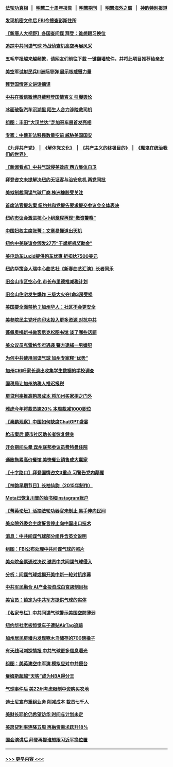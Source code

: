 #### [法轮功真相](https://github.com/gfw-breaker/truth/blob/master/README.md?t=0) &nbsp;&nbsp;|&nbsp;&nbsp; [明慧二十周年报告](https://github.com/gfw-breaker/mh-reports/blob/master/README.md?t=0) &nbsp;&nbsp;|&nbsp;&nbsp;[明慧期刊](https://github.com/gfw-breaker/mh-qikan) &nbsp;&nbsp;|&nbsp;&nbsp; [明慧海外之窗](https://github.com/gfw-breaker/mh-news/blob/master/README.md?t=0) &nbsp;&nbsp;|&nbsp;&nbsp; [神韵特别报道](https://github.com/gfw-breaker/mh-news/blob/master/shenyun.md?t=0)
#### [发现机密文件后 FBI今搜查彭斯住所](../pages/nsc412/n13927240.md?t=02110344) 
#### [【新唐人大视野】各国查间谍 拜登：谁想跟习换位](../pages/nsc412/n13927198.md?t=02110344) 
#### [追踪中共间谍气球 冷战侦查机高空再展风采](../pages/nsc412/n13927205.md?t=02110344) 
#### 五毛举报越来越频繁，请网友们前往下载 [一键翻墙软件](https://github.com/gfw-breaker/ssr-accounts)，并将此项目推荐给亲友
#### [美空军试射民兵III洲际导弹 展示核威慑力量](../pages/nsc412/n13927219.md?t=02110344) 
#### [拜登国情咨文讲话摘译](../pages/nsc412/n13927210.md?t=02110344) 
#### [中共在微信微博屏蔽拜登国情咨文 引爆舆论](../pages/nsc412/n13927186.md?t=02110344) 
#### [冰面破裂汽车沉湖里 陌生人合力涉险救司机](../pages/nsc412/n13926921.md?t=02110344) 
#### [组图：丰田“大汉兰达”芝加哥车展首发亮相](../pages/nsc412/n13926963.md?t=02110344) 
#### [专家：中俄非法移民数量空前 威胁美国国安](../pages/nsc412/n13926866.md?t=02110344) 
#### [《九评共产党》](https://github.com/begood0513/9ping.md/blob/master/README.md) &nbsp;|&nbsp; [《解体党文化》](../../../../jtdwh.md/blob/master/README.md)  &nbsp;|&nbsp; [《共产主义的终极目的》](../../../../gczydzjmd.md/blob/master/README.md) &nbsp;|&nbsp; [《魔鬼在统治我们的世界》](../../../../mgztzwmdsj.md/blob/master/README.md) 
#### [【新闻看点】中共气球侵美效应 西方集体自卫](../pages/nsc412/n13926574.md?t=02110344) 
#### [拜登咨文未提解决纽约无证客与治安危机 两党同批](../pages/nsc412/n13926771.md?t=02110344) 
#### [美拟制裁间谍气球厂商 株洲橡胶受关注](../pages/nsc412/n13926559.md?t=02110344) 
#### [首席法官提名案 纽约共和党提告要求提交参议会全体表决](../pages/nsc412/n13926768.md?t=02110344) 
#### [纽约市议会激进核心小组章程再现“撤资警察”](../pages/nsc412/n13926761.md?t=02110344) 
#### [中国妇权主席张菁：文章易懂道出天机](../pages/nsc412/n13926759.md?t=02110344) 
#### [纽约中美联谊会颁发27万“于斌枢机奖助金”](../pages/nsc412/n13926750.md?t=02110344) 
#### [美电动车Lucid提供购车优惠 折扣达7500美元](../pages/nsc412/n13926661.md?t=02110344) 
#### [纽约华策会人瑞中心曲艺社《新春曲艺汇演》长者同乐](../pages/nsc412/n13926763.md?t=02110344) 
#### [旧金山市区空心化 市长布里德推减税计划](../pages/nsc412/n13926777.md?t=02110344) 
#### [旧金山住宅发生爆炸 三级大火夺1命3房受损](../pages/nsc412/n13926732.md?t=02110344) 
#### [美国要全面禁枪？加州华人：社区不会更安全](../pages/nsc412/n13926744.md?t=02110344) 
#### [美参院民主党吁向印太投入更多资源 对抗中共](../pages/nsc412/n13926457.md?t=02110344) 
#### [蓬佩奥携新书做客尼克松图书馆 谈了哪些话题](../pages/nsc412/n13926730.md?t=02110344) 
#### [美众议员克雷格华府遇袭 警方逮捕一男嫌犯](../pages/nsc412/n13926691.md?t=02110344) 
#### [为何中共使用间谍气球 加州专家释“优势”](../pages/nsc412/n13926703.md?t=02110344) 
#### [加州CRI吁家长退出收集学生数据的学校调查](../pages/nsc412/n13926695.md?t=02110344) 
#### [国税局让加州纳税人推迟报税](../pages/nsc412/n13926688.md?t=02110344) 
#### [房贷利率推高购房成本 将加州买家拒之门外](../pages/nsc412/n13926678.md?t=02110344) 
#### [雅虎今年将裁员逾20% 本周裁减1000职位](../pages/nsc412/n13926632.md?t=02110344) 
#### [【秦鹏观察】中国如何缺席ChatGPT盛宴](../pages/nsc412/n13926619.md?t=02110344) 
#### [枪击案后 蒙市社区助长者恢复健身](../pages/nsc412/n13926663.md?t=02110344) 
#### [开会期间头晕 宾州联邦参议员费特曼住院](../pages/nsc412/n13926582.md?t=02110344) 
#### [通胀拖累高价餐馆 美快餐业销售成大赢家](../pages/nsc412/n13926585.md?t=02110344) 
#### [【十字路口】拜登国情咨文3重点 习警告党内颠覆](../pages/nsc412/n13926413.md?t=02110344) 
#### [【神韵早期节目】长袖仙韵（2015年制作）](../pages/nsc412/n13926515.md?t=02110344) 
#### [Meta已恢复川普的脸书和Instagram账户](../pages/nsc412/n13926520.md?t=02110344) 
#### [【菁英论坛】活摘法轮功器官未制止 黑手伸向民间](../pages/nsc412/n13926507.md?t=02110344) 
#### [美众院外委会主席誓言停止向中国出口技术](../pages/nsc412/n13926472.md?t=02110344) 
#### [消息：中共间谍气球部分组件含英文说明](../pages/nsc412/n13926522.md?t=02110344) 
#### [组图：FBI公布处理中共间谍气球的照片](../pages/nsc412/n13926494.md?t=02110344) 
#### [美众院全票通过决议 谴责中共间谍气球侵入](../pages/nsc412/n13926502.md?t=02110344) 
#### [分析：间谍气球或揭开美中新一轮对抗序幕](../pages/nsc412/n13926499.md?t=02110344) 
#### [中共军民融合 AI产业投资成白宫遏制目标](../pages/nsc412/n13926491.md?t=02110344) 
#### [美官员：锁定为中共军方提供气球的实体](../pages/nsc412/n13926473.md?t=02110344) 
#### [【名家专栏】中共间谍气球警示美国空防薄弱](../pages/nsc412/n13926400.md?t=02110344) 
#### [纽约华社老板惊觉车子遭贴AirTag追踪](../pages/nsc412/n13925928.md?t=02110344) 
#### [加州居民房墙内发现啄木鸟储存的700磅橡子](../pages/nsc412/n13925825.md?t=02110344) 
#### [有天线可刺探情报 中共气球更多信息曝光](../pages/nsc412/n13926469.md?t=02110344) 
#### [组图：美英澳空中军演 模拟应对中共侵台](../pages/nsc412/n13926447.md?t=02110344) 
#### [詹姆斯超越“天钩”成为NBA得分王](../pages/nsc412/n13925835.md?t=02110344) 
#### [气球事件后 美22州考虑限制中资购买农地](../pages/nsc412/n13926097.md?t=02110344) 
#### [迪士尼宣布重组业务 削减成本 裁员七千人](../pages/nsc412/n13925772.md?t=02110344) 
#### [美财长耶伦仍希望访华 时间与计划未定](../pages/nsc412/n13926158.md?t=02110344) 
#### [美房贷利率连降五周 再融资需求跃升18%](../pages/nsc412/n13926139.md?t=02110344) 
#### [国会演讲后 拜登再提谁想跟习近平换位置](../pages/nsc412/n13925719.md?t=02110344) 

----
#### [ >>> 更早内容 <<< ](../indexes/nsc412-earlier.md)
